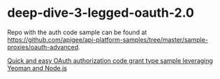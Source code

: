 # deep-dive-3-legged-oauth-2.0
Repo with the auth code sample can be found at https://github.com/apigee/api-platform-samples/tree/master/sample-proxies/oauth-advanced.

[Quick and easy OAuth authorization code grant type sample leveraging Yeoman and Node.js](https://community.apigee.com/articles/12145/quick-and-easy-authorization-code-grant-type-oauth.html)
